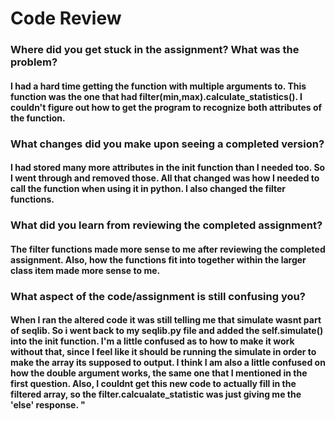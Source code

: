 # Code Review 

### Where did you get stuck in the assignment? What was the problem?
#### I had a hard time getting the function with multiple arguments to. This function was the one that had filter(min,max).calculate_statistics(). I couldn't figure out how to get the program to recognize both attributes of the function.

### What changes did you make upon seeing a completed version?
#### I had stored many more attributes in the init function than I needed too. So I went through and removed those. All that changed was how I needed to call the function when using it in python. I also changed the filter functions.
    
### What did you learn from reviewing the completed assignment?
#### The filter functions made more sense to me after reviewing the completed assignment. Also, how the functions fit into together within the larger class item made more sense to me. 

### What aspect of the code/assignment is still confusing you?
#### When I ran the altered code it was still telling me that simulate wasnt part of seqlib. So i went back to my seqlib.py file and added the self.simulate() into the init function. I'm a little confused as to how to make it work without that, since I feel like it should be running the simulate in order to make the array its supposed to output. I think I am also a little confused on how the double argument works, the same one that I mentioned in the first question. Also, I couldnt get this new code to actually fill in the filtered array, so the filter.calcualate_statistic was just giving me the 'else' response. "